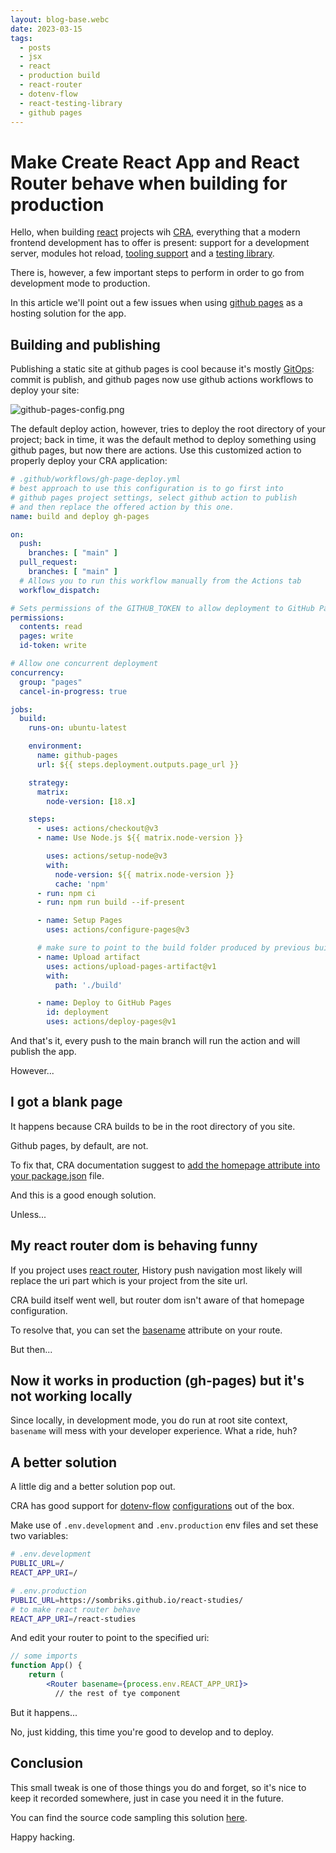 ```yaml
---
layout: blog-base.webc
date: 2023-03-15
tags:
  - posts
  - jsx
  - react
  - production build
  - react-router
  - dotenv-flow
  - react-testing-library
  - github pages
---
```


# Make Create React App and React Router behave when building for production

Hello, when building [react](https://reactjs.org) projects wih [CRA](https://create-react-app.dev/),
everything that a modern frontend development has to offer is present: support
for a development server, modules hot reload,
[tooling support](https://chrome.google.com/webstore/detail/react-developer-tools/fmkadmapgofadopljbjfkapdkoienihi)
and a [testing library](https://testing-library.com/docs/react-testing-library/intro/).

There is, however, a few important steps to perform in order to go from
development mode to production.

In this article we'll point out a few issues when using
[github pages](https://pages.github.com/) as a hosting solution for the app.

## Building and publishing

Publishing a static site at github pages is cool because it's mostly
[GitOps](https://www.gitops.tech/): commit is publish, and github pages now
use github actions workflows to deploy your site:

![github-pages-config.png](/assets/post-pics/0044-cra-builds-for-non-root-urls/github-pages-config.png)

The default deploy action, however, tries to deploy the root directory of your
project; back in time, it was the default method to deploy something using
github pages, but now there are actions. Use this customized action to properly
deploy your CRA application:

```yaml
# .github/workflows/gh-page-deploy.yml
# best approach to use this configuration is to go first into 
# github pages project settings, select github action to publish
# and then replace the offered action by this one.
name: build and deploy gh-pages

on:
  push:
    branches: [ "main" ]
  pull_request:
    branches: [ "main" ]
  # Allows you to run this workflow manually from the Actions tab
  workflow_dispatch:

# Sets permissions of the GITHUB_TOKEN to allow deployment to GitHub Pages
permissions:
  contents: read
  pages: write
  id-token: write

# Allow one concurrent deployment
concurrency:
  group: "pages"
  cancel-in-progress: true

jobs:
  build:
    runs-on: ubuntu-latest

    environment:
      name: github-pages
      url: ${{ steps.deployment.outputs.page_url }}

    strategy:
      matrix:
        node-version: [18.x]

    steps:
      - uses: actions/checkout@v3
      - name: Use Node.js ${{ matrix.node-version }}

        uses: actions/setup-node@v3
        with:
          node-version: ${{ matrix.node-version }}
          cache: 'npm'
      - run: npm ci
      - run: npm run build --if-present

      - name: Setup Pages
        uses: actions/configure-pages@v3

      # make sure to point to the build folder produced by previous build step
      - name: Upload artifact
        uses: actions/upload-pages-artifact@v1
        with:
          path: './build'

      - name: Deploy to GitHub Pages
        id: deployment
        uses: actions/deploy-pages@v1
```

And that's it, every push to the main branch will run the action and will
publish the app.

However...

## I got a blank page

It happens because CRA builds to be in the root directory of you site.

Github pages, by default, are not.

To fix that, CRA documentation suggest to
[add the homepage attribute into your package.json](https://create-react-app.dev/docs/deployment/#step-1-add-homepage-to-packagejson) file.

And this is a good enough solution.

Unless...

## My react router dom is behaving funny

If you project uses [react router](https://reactrouter.com/en/main/start/overview),
History push navigation most likely will replace the uri part which is your
project from the site url.

CRA build itself went well, but router dom isn't aware of that homepage
configuration.

To resolve that, you can set the [basename](https://reactrouter.com/en/main/router-components/router)
attribute on your route.

But then...

## Now it works in production (gh-pages) but it's not working locally

Since locally, in development mode, you do run at root site context, `basename`
will mess with your developer experience. What a ride, huh?

## A better solution

A little dig and a better solution pop out.

CRA has good support for [dotenv-flow](https://create-react-app.dev/docs/adding-custom-environment-variables#what-other-env-files-can-be-used)
[configurations](https://create-react-app.dev/docs/advanced-configuration)
out of the box.

Make use of `.env.development` and `.env.production` env files and set these two
variables:

```bash
# .env.development
PUBLIC_URL=/
REACT_APP_URI=/
```

```bash
# .env.production
PUBLIC_URL=https://sombriks.github.io/react-studies/
# to make react router behave
REACT_APP_URI=/react-studies
```

And edit your router to point to the specified uri:

```jsx
// some imports 
function App() {
    return (
        <Router basename={process.env.REACT_APP_URI}>
          // the rest of tye component
```

But it happens...

No, just kidding, this time you're good to develop and to deploy.

## Conclusion

This small tweak is one of those things you do and forget, so it's nice to keep
it recorded somewhere, just in case you need it in the future.

You can find the source code sampling this solution
[here](https://github.com/sombriks/react-studies).

Happy hacking.
